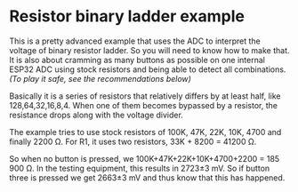 # Resistor binary ladder example

This is a pretty advanced example that uses the ADC to interpret the voltage of binary resistor ladder. So you will need to know how to make that. It is also about cramming as many buttons as possible on one internal ESP32 ADC using stock resistors and being able to detect all combinations. 
*(To play it safe, see the recommendations below)*

Basically it is a series of resistors that relatively differs by at least half, like 128,64,32,16,8,4. When one of them becomes bypassed by a resistor, the resistance drops along with the voltage divider.

The example tries to use stock resistors of 100K, 47K, 22K, 10K, 4700 and finally 2200 &#x2126;. 
For R1, it uses two resistors, 33K + 8200 = 41200 &#x2126;.

So when no button is pressed, we 100K+47K+22K+10K+4700+2200 = 185 900 &#x2126;.
In the testing equipment, this results in 2723&pm;3 mV. So if button three is pressed we get 2663&pm;3 mV and thus know that this has happened.

